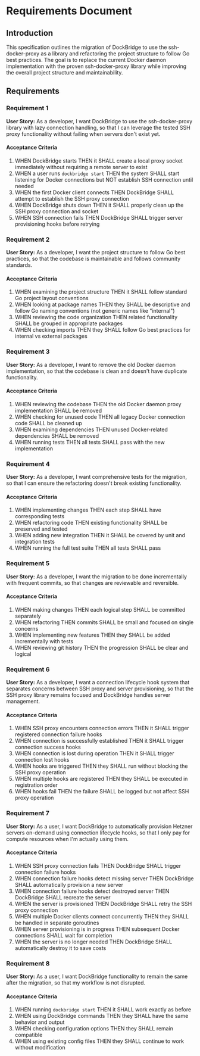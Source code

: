 # Requirements Document

## Introduction

This specification outlines the migration of DockBridge to use the ssh-docker-proxy as a library and refactoring the project structure to follow Go best practices. The goal is to replace the current Docker daemon implementation with the proven ssh-docker-proxy library while improving the overall project structure and maintainability.

## Requirements

### Requirement 1

**User Story:** As a developer, I want DockBridge to use the ssh-docker-proxy library with lazy connection handling, so that I can leverage the tested SSH proxy functionality without failing when servers don't exist yet.

#### Acceptance Criteria

1. WHEN DockBridge starts THEN it SHALL create a local proxy socket immediately without requiring a remote server to exist
2. WHEN a user runs `dockbridge start` THEN the system SHALL start listening for Docker connections but NOT establish SSH connection until needed
3. WHEN the first Docker client connects THEN DockBridge SHALL attempt to establish the SSH proxy connection
4. WHEN DockBridge shuts down THEN it SHALL properly clean up the SSH proxy connection and socket
5. WHEN SSH connection fails THEN DockBridge SHALL trigger server provisioning hooks before retrying

### Requirement 2

**User Story:** As a developer, I want the project structure to follow Go best practices, so that the codebase is maintainable and follows community standards.

#### Acceptance Criteria

1. WHEN examining the project structure THEN it SHALL follow standard Go project layout conventions
2. WHEN looking at package names THEN they SHALL be descriptive and follow Go naming conventions (not generic names like "internal")
3. WHEN reviewing the code organization THEN related functionality SHALL be grouped in appropriate packages
4. WHEN checking imports THEN they SHALL follow Go best practices for internal vs external packages

### Requirement 3

**User Story:** As a developer, I want to remove the old Docker daemon implementation, so that the codebase is clean and doesn't have duplicate functionality.

#### Acceptance Criteria

1. WHEN reviewing the codebase THEN the old Docker daemon proxy implementation SHALL be removed
2. WHEN checking for unused code THEN all legacy Docker connection code SHALL be cleaned up
3. WHEN examining dependencies THEN unused Docker-related dependencies SHALL be removed
4. WHEN running tests THEN all tests SHALL pass with the new implementation

### Requirement 4

**User Story:** As a developer, I want comprehensive tests for the migration, so that I can ensure the refactoring doesn't break existing functionality.

#### Acceptance Criteria

1. WHEN implementing changes THEN each step SHALL have corresponding tests
2. WHEN refactoring code THEN existing functionality SHALL be preserved and tested
3. WHEN adding new integration THEN it SHALL be covered by unit and integration tests
4. WHEN running the full test suite THEN all tests SHALL pass

### Requirement 5

**User Story:** As a developer, I want the migration to be done incrementally with frequent commits, so that changes are reviewable and reversible.

#### Acceptance Criteria

1. WHEN making changes THEN each logical step SHALL be committed separately
2. WHEN refactoring THEN commits SHALL be small and focused on single concerns
3. WHEN implementing new features THEN they SHALL be added incrementally with tests
4. WHEN reviewing git history THEN the progression SHALL be clear and logical

### Requirement 6

**User Story:** As a developer, I want a connection lifecycle hook system that separates concerns between SSH proxy and server provisioning, so that the SSH proxy library remains focused and DockBridge handles server management.

#### Acceptance Criteria

1. WHEN SSH proxy encounters connection errors THEN it SHALL trigger registered connection failure hooks
2. WHEN connection is successfully established THEN it SHALL trigger connection success hooks
3. WHEN connection is lost during operation THEN it SHALL trigger connection lost hooks
4. WHEN hooks are triggered THEN they SHALL run without blocking the SSH proxy operation
5. WHEN multiple hooks are registered THEN they SHALL be executed in registration order
6. WHEN hooks fail THEN the failure SHALL be logged but not affect SSH proxy operation

### Requirement 7

**User Story:** As a user, I want DockBridge to automatically provision Hetzner servers on-demand using connection lifecycle hooks, so that I only pay for compute resources when I'm actually using them.

#### Acceptance Criteria

1. WHEN SSH proxy connection fails THEN DockBridge SHALL trigger connection failure hooks
2. WHEN connection failure hooks detect missing server THEN DockBridge SHALL automatically provision a new server
3. WHEN connection failure hooks detect destroyed server THEN DockBridge SHALL recreate the server
4. WHEN the server is provisioned THEN DockBridge SHALL retry the SSH proxy connection
5. WHEN multiple Docker clients connect concurrently THEN they SHALL be handled in separate goroutines
6. WHEN server provisioning is in progress THEN subsequent Docker connections SHALL wait for completion
7. WHEN the server is no longer needed THEN DockBridge SHALL automatically destroy it to save costs

### Requirement 8

**User Story:** As a user, I want DockBridge functionality to remain the same after the migration, so that my workflow is not disrupted.

#### Acceptance Criteria

1. WHEN running `dockbridge start` THEN it SHALL work exactly as before
2. WHEN using DockBridge commands THEN they SHALL have the same behavior and output
3. WHEN checking configuration options THEN they SHALL remain compatible
4. WHEN using existing config files THEN they SHALL continue to work without modification